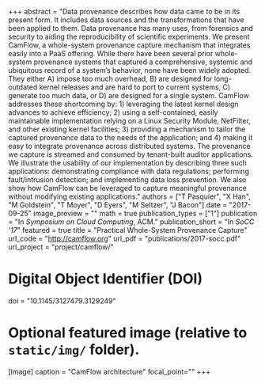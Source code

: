 +++
abstract = "Data provenance describes how data came to be in its present form. It includes data sources and the transformations that have been applied to them. Data provenance has many uses, from forensics and security to aiding the reproducibility of scientific experiments. We present CamFlow, a whole-system provenance capture mechanism that integrates easily into a PaaS offering. While there have been several prior whole-system provenance systems that captured a comprehensive, systemic and ubiquitous record of a system’s behavior, none have been widely adopted. They either A) impose too much overhead, B) are designed for long-outdated kernel releases and are hard to port to current systems, C) generate too much data, or D) are designed for a single system. CamFlow addresses these shortcoming by: 1) leveraging the latest kernel design advances to achieve efficiency; 2) using a self-contained, easily maintainable implementation relying on a Linux Security Module, NetFilter, and other existing kernel facilities; 3) providing a mechanism to tailor the captured provenance data to the needs of the application; and 4) making it easy to integrate provenance across distributed systems. The provenance we capture is streamed and consumed by tenant-built auditor applications. We illustrate the usability of our implementation by describing three such applications: demonstrating compliance with data regulations; performing fault/intrusion detection; and implementing data loss prevention. We also show how CamFlow can be leveraged to capture meaningful provenance without modifying existing applications."
authors = ["T Pasquier", "X Han", "M Goldstein", "T Moyer", "D Eyers", "M Seltzer", "J Bacon"]
date = "2017-09-25"
image_preview = ""
math = true
publication_types = ["1"]
publication = "In *Symposium on Cloud Computing*, ACM."
publication_short = "In *SoCC '17*"
featured = true
title = "Practical Whole-System Provenance Capture"
url_code = "http://camflow.org"
url_pdf = "publications/2017-socc.pdf"
url_project = "project/camflow/"

# Digital Object Identifier (DOI)
doi = "10.1145/3127479.3129249"

# Optional featured image (relative to `static/img/` folder).
[image]
caption = "CamFlow architecture"
focal_point=""
+++
